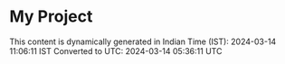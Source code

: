 # My Project

This content is dynamically generated in Indian Time (IST): 2024-03-14 11:06:11 IST
Converted to UTC: 2024-03-14 05:36:11 UTC
